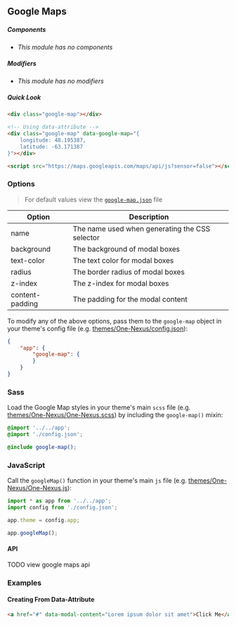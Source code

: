 ## Google Maps

##### Components

* _This module has no components_

##### Modifiers

* _This module has no modifiers_

##### Quick Look

```html
<div class="google-map"></div>

<!-- Using data-attribute -->
<div class="google-map" data-google-map="{
    longitude: 48.195387, 
    latitude: -63.171387
}"></div>

<script src="https://maps.googleapis.com/maps/api/js?sensor=false"></script>
```

### Options

> For default values view the [`google-map.json`](google-map.json) file

<table class="table">
    <thead>
        <tr>
            <th>Option</th>
            <th>Description</th>
        </tr>
    </thead>
    <tbody>
        <tr>
            <td>name</td>
            <td>The name used when generating the CSS selector</td>
        </tr>
        <tr>
            <td>background</td>
            <td>The background of modal boxes</td>
        </tr>
        <tr>
            <td>text-color</td>
            <td>The text color for modal boxes</td>
        </tr>
        <tr>
            <td>radius</td>
            <td>The border radius of modal boxes</td>
        </tr>
        <tr>
            <td>z-index</td>
            <td>The z-index for modal boxes</td>
        </tr>
        <tr>
            <td>content-padding</td>
            <td>The padding for the modal content</td>
        </tr>
    </tbody>
</table>

To modify any of the above options, pass them to the `google-map` object in your theme's config file (e.g. [themes/One-Nexus/config.json](../../../themes/One-Nexus/config.json)):

```json
{
    "app": {
        "google-map": {
        }
    }
}
```

### Sass

Load the Google Map styles in your theme's main `scss` file (e.g. [themes/One-Nexus/One-Nexus.scss](../../../themes/One-Nexus/One-Nexus.scss)) by including the `google-map()` mixin:

```scss
@import '../../app';
@import './config.json';

@include google-map();
```

### JavaScript

Call the `googleMap()` function in your theme's main `js` file (e.g. [themes/One-Nexus/One-Nexus.js](../../../themes/One-Nexus/One-Nexus.js)):

```js
import * as app from '../../app';
import config from './config.json';

app.theme = config.app;

app.googleMap();
```

#### API

TODO view google maps api

### Examples

#### Creating From Data-Attribute

```html
<a href="#" data-modal-content="Lorem ipsum dolor sit amet">Click Me</a>
```